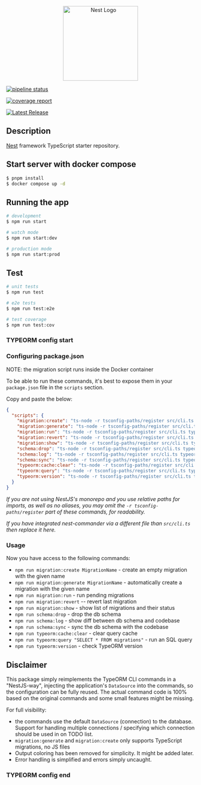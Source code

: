 <p align="center">
  <a href="http://nestjs.com/" target="blank"><img src="https://nestjs.com/img/logo-small.svg" width="200" alt="Nest Logo" /></a>
</p>

[circleci-image]: https://img.shields.io/circleci/build/github/nestjs/nest/master?token=abc123def456
[circleci-url]: https://circleci.com/gh/nestjs/nest

<!--
  <p align="center">A progressive <a href="http://nodejs.org" target="_blank">Node.js</a> framework for building efficient and scalable server-side applications.</p>
    <p align="center">
<a href="https://www.npmjs.com/~nestjscore" target="_blank"><img src="https://img.shields.io/npm/v/@nestjs/core.svg" alt="NPM Version" /></a>
<a href="https://www.npmjs.com/~nestjscore" target="_blank"><img src="https://img.shields.io/npm/l/@nestjs/core.svg" alt="Package License" /></a>
<a href="https://www.npmjs.com/~nestjscore" target="_blank"><img src="https://img.shields.io/npm/dm/@nestjs/common.svg" alt="NPM Downloads" /></a>
<a href="https://circleci.com/gh/nestjs/nest" target="_blank"><img src="https://img.shields.io/circleci/build/github/nestjs/nest/master" alt="CircleCI" /></a>
<a href="https://coveralls.io/github/nestjs/nest?branch=master" target="_blank"><img src="https://coveralls.io/repos/github/nestjs/nest/badge.svg?branch=master#9" alt="Coverage" /></a>
<a href="https://discord.gg/G7Qnnhy" target="_blank"><img src="https://img.shields.io/badge/discord-online-brightgreen.svg" alt="Discord"/></a>
<a href="https://opencollective.com/nest#backer" target="_blank"><img src="https://opencollective.com/nest/backers/badge.svg" alt="Backers on Open Collective" /></a>
<a href="https://opencollective.com/nest#sponsor" target="_blank"><img src="https://opencollective.com/nest/sponsors/badge.svg" alt="Sponsors on Open Collective" /></a>
  <a href="https://paypal.me/kamilmysliwiec" target="_blank"><img src="https://img.shields.io/badge/Donate-PayPal-ff3f59.svg"/></a>
    <a href="https://opencollective.com/nest#sponsor"  target="_blank"><img src="https://img.shields.io/badge/Support%20us-Open%20Collective-41B883.svg" alt="Support us"></a>
  <a href="https://twitter.com/nestframework" target="_blank"><img src="https://img.shields.io/twitter/follow/nestframework.svg?style=social&label=Follow"></a>
</p> -->
  <!--[![Backers on Open Collective](https://opencollective.com/nest/backers/badge.svg)](https://opencollective.com/nest#backer)
  [![Sponsors on Open Collective](https://opencollective.com/nest/sponsors/badge.svg)](https://opencollective.com/nest#sponsor)-->

[![pipeline status](https://gitlab.com/lexuanbinh220189/nestjs_blank_v1/badges/main/pipeline.svg)](https://gitlab.com/lexuanbinh220189/nestjs_blank_v1/-/commits/main)

[![coverage report](https://gitlab.com/lexuanbinh220189/nestjs_blank_v1/badges/main/coverage.svg)](https://gitlab.com/lexuanbinh220189/nestjs_blank_v1/-/commits/main)

[![Latest Release](https://gitlab.com/lexuanbinh220189/nestjs_blank_v1/-/badges/release.svg)](https://gitlab.com/lexuanbinh220189/nestjs_blank_v1/-/releases)

## Description

[Nest](https://github.com/nestjs/nest) framework TypeScript starter repository.

## Start server with docker compose

```bash
$ pnpm install
$ docker compose up -d
```

## Running the app

```bash
# development
$ npm run start

# watch mode
$ npm run start:dev

# production mode
$ npm run start:prod
```

## Test

```bash
# unit tests
$ npm run test

# e2e tests
$ npm run test:e2e

# test coverage
$ npm run test:cov
```

### TYPEORM config start

### Configuring package.json

NOTE: the migration script runs inside the Docker container

To be able to run these commands, it's best to expose them in your `package.json` file in the `scripts` section.

Copy and paste the below:

```json
{
  "scripts": {
    "migration:create": "ts-node -r tsconfig-paths/register src/cli.ts typeorm migration:create",
    "migration:generate": "ts-node -r tsconfig-paths/register src/cli.ts typeorm migration:generate",
    "migration:run": "ts-node -r tsconfig-paths/register src/cli.ts typeorm migration:run",
    "migration:revert": "ts-node -r tsconfig-paths/register src/cli.ts typeorm migration:revert",
    "migration:show": "ts-node -r tsconfig-paths/register src/cli.ts typeorm migration:show",
    "schema:drop": "ts-node -r tsconfig-paths/register src/cli.ts typeorm schema:drop",
    "schema:log": "ts-node -r tsconfig-paths/register src/cli.ts typeorm schema:log",
    "schema:sync": "ts-node -r tsconfig-paths/register src/cli.ts typeorm schema:sync",
    "typeorm:cache:clear": "ts-node -r tsconfig-paths/register src/cli.ts typeorm cache:clear",
    "typeorm:query": "ts-node -r tsconfig-paths/register src/cli.ts typeorm query",
    "typeorm:version": "ts-node -r tsconfig-paths/register src/cli.ts typeorm version"
  }
}
```

_If you are not using NestJS's monorepo and you use relative paths for imports, as well as no aliases, you may omit the `-r tsconfig-paths/register` part of these commands, for readability._

_If you have integrated nest-commander via a different file than `src/cli.ts` then replace it here._

### Usage

Now you have access to the following commands:

- `npm run migration:create MigrationName` - create an empty migration with the given name
- `npm run migration:generate MigrationName` - automatically create a migration with the given name
- `npm run migration:run` - run pending migrations
- `npm run migration:revert` -- revert last migration
- `npm run migration:show` - show list of migrations and their status
- `npm run schema:drop` - drop the db schema
- `npm run schema:log` - show diff between db schema and codebase
- `npm run schema:sync` - sync the db schema with the codebase
- `npm run typeorm:cache:clear` - clear query cache
- `npm run typeorm:query "SELECT * FROM migrations"` - run an SQL query
- `npm run typeorm:version` - check TypeORM version

## Disclaimer

This package simply reimplements the TypeORM CLI commands in a "NestJS-way", injecting the application's `DataSource` into the commands, so the configuration can be fully reused. The actual command code is 100% based on the original commands and some small features might be missing.

For full visibility:

- the commands use the default `DataSource` (connection) to the database. Support for handling multiple connections / specifying which connection should be used in on TODO list.
- `migration:generate` and `migration:create` only supports TypeScript migrations, no JS files
- Output coloring has been removed for simplicity. It might be added later.
- Error handling is simplified and errors simply uncaught.

### TYPEORM config end

